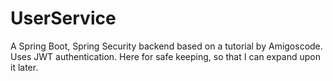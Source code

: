 # UserService
A Spring Boot, Spring Security backend based on a tutorial by Amigoscode. Uses JWT authentication. Here for safe keeping, so that I can expand upon it later.

